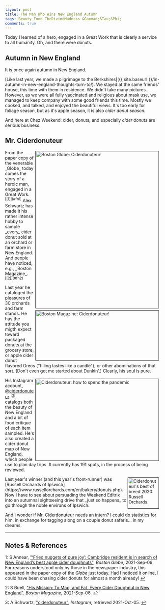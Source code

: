 ```yaml
---
layout: post
title: The Man Who Wins New England Autumn
tags: Beauty Food TheDivineMadness &Gammad;&Tau;&Phi;
comments: true
---
```


Today I learned of a hero, engaged in a Great Work that is clearly a service to all
humanity.  Oh, and there were donuts.  


## Autumn in New England  

It is once again autumn in New England.  

[Like last year, we made a pilgrimage to the Berkshires]({{ site.baseurl
}}/in-autumn-in-new-england-thoughts-turn-to/).  We stayed at the same friends' house,
this time with them in residence.  We didn't take many pictures.  However, as we were all
fully vaccinated and religious about mask use, we managed to keep company with some good
friends this time.  Mostly we cooked, and talked, and enjoyed the beautiful views.  It's
too early for foliage season, but as it's apple season, it is also _cider donut season._  

And here at Chez Weekend: cider, donuts, and especially _cider donuts_ are serious business.  


## Mr. Ciderdonuteur  

<img src="{{ site.baseurl }}/images/2021-10-05-ciderdonuteur-globe.jpg" width="400" height="511" alt="Boston Globe: Ciderdonuteur!" title = "Boston Globe: Ciderdonuteur!" style="float: right; margin: 3px 3px 3px 3px; border: 1px solid #000000;">
<img src="{{ site.baseurl }}/images/2021-10-05-ciderdonuteur-boston.jpg" width="400" height="162" alt="Boston Magazine: Ciderdonuteur!" title = "Boston Magazine: Ciderdonuteur!" style="float: right; margin: 3px 3px 3px 3px; border: 1px solid #000000;">
From the paper copy of the venerable _Globe_ today comes the story of a heroic man,
engaged in a Great Work. <sup id="fn1a">[[1]](#fn1)</sup>  Alex Schwartz has made it
his rather intense hobby to sample _every_ cider donut sold at an orchard or farm store
in New England.  And people have noticed, e.g., _Boston Magazine_. <sup id="fn2a">[[2]](#fn2)</sup>

Last year he cataloged the pleasures of 30 orchards and farm stands.  He has the attitude
you migth expect toward packaged donuts at the grocery store, or apple cider donut
flavored Oreos ("filling tastes like a candle"), or other abominations of that sort.
(Don't even get me started about Dunkin'.) Clearly, his soul is pure.  

<img src="{{ site.baseurl }}/images/2021-10-05-ciderdonuteur-donuts.jpg" width="400"
height="266" alt="Ciderdonuteur: how to spend the pandemic" title = "Ciderdonuteur: how to
spend the pandemic" style="float: right; margin: 3px 3px 3px 3px; border: 1px solid
#000000;">

His Instagram account, [@ciderdonuteur](https://www.instagram.com/ciderdonuteur/?hl=en)
<sup id="fn3a">[[3]](#fn3)</sup>, catalogs both the beauty of New England and a bit of
food critique of each item sampled.  He's also created a cider donut map of New England,
which people use to plan day trips.  It currently has 191 spots, in the process of being
reviewed.  

<img src="{{ site.baseurl }}/images/2021-10-05-ciderdonuteur-russell-orchards.gif" width="100" height="100" alt="Ciderdonuteur's best of breed 2020: Russell Orchards" title = "Ciderdonuteur's best of breed 2020: Russell Orchards" style="float: right; margin: 3px 3px 3px 3px; border: 1px solid #000000;">
Last year's winner (and this year's front-runner) was 
[Russell Orchards of Ipswich](https://www.russellorchards.com/en/bakery/donuts.php).
Now I have to see about persuading the Weekend Editrix into an autumnal sightseeing drive
that _just so happens_ to go through the noble environs of Ipswich.  

And I wonder if Mr. Ciderdonuteur needs an intern?  I could do statistics for him, in
exchange for tagging along on a couple donut safaris&hellip; in my dreams.  

---

## Notes &amp; References  

<!--
<sup id="fn1a">[[1]](#fn1)</sup>

<a id="fn1">1</a>: ***, ["***"](***), *** [↩](#fn1a)  

<img src="{{ site.baseurl }}/images/***" width="400" height="***" alt="***" title = "***" style="float: right; margin: 3px 3px 3px 3px; border: 1px solid #000000;">

<iframe width="400" height="224" src="***" allow="accelerometer; encrypted-media; gyroscope; picture-in-picture" allowfullscreen style="float: right; margin: 3px 3px 3px 3px; border: 1px solid #000000;"></iframe>
-->

<a id="fn1">1</a>: S Annear, ["‘Fried nuggets of pure joy’: Cambridge resident is in search of New England’s best apple cider doughnuts"](https://www.bostonglobe.com/2021/09/09/metro/fried-nuggets-pure-joy-cambridge-resident-is-search-new-englands-best-apple-cider-doughnuts/), _Boston Globe_, 2021-Sep-09.  For reasons understood only by those in the newspaper industry, this appeared in the paper copy of the _Globe_ just today.  Had I noticed it online, I could have been chasing cider donuts for almost a month already! [↩](#fn1a)  

<a id="fn2">2</a>: S Buell, ["His Mission: To Map, and Eat, Every Cider Doughnut in New England"](https://www.bostonmagazine.com/news/2021/09/08/new-england-cider-doughnut-map/), _Boston Magazine_, 2021-Sep-08. [↩](#fn1a)  

<a id="fn3">3</a>: A Schwartz, ["ciderdonuteur"](https://www.instagram.com/ciderdonuteur/?hl=en), _Instagram_, retrieved 2021-Oct-05. [↩](#fn1a)  
